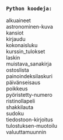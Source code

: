 ### `Python koodeja:`
alkuaineet\
astronominen-kuva\
kansiot\
kirjaudu\
kokonaisluku\
kurssin_tulokset\
laskin\
muistava_sanakirja\
ostoslista\
painoindeksilaskuri\
päivänseisaus\
poikkeus\
pyöristetty-numero\
ristinollapeli\
shakkilauta\
sudoku\
tiedostoon-kirjoitus\
tulostuksen-muotoilu\
valuuttamuunnin
